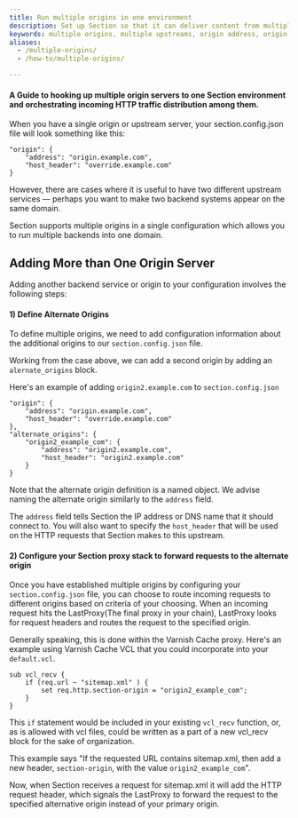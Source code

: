 ```yaml
---
title: Run multiple origins in one environment
description: Set up Section so that it can deliver content from multiple origin servers
keywords: multiple origins, multiple upstreams, origin address, origin server, origin, cache, cached data, content delivery network, CDN
aliases:
  - /multiple-origins/
  - /how-to/multiple-origins/

---
```

#### A Guide to hooking up multiple origin servers to one Section environment and orchestrating incoming HTTP traffic distribution among them.

When you have a single origin or upstream server, your section.config.json file will look something like this:

    "origin": {
        "address": "origin.example.com",
        "host_header": "override.example.com"
    }

However, there are cases where it is useful to have two different upstream services — perhaps you want to make two backend systems appear on the same domain.

Section supports multiple origins in a single configuration which allows you to run multiple backends into one domain.

## Adding More than One Origin Server

Adding another backend service or origin to your configuration involves the following steps:


#### 1) Define Alternate Origins

To define multiple origins, we need to add configuration information about the additional origins to our `section.config.json` file.

Working from the case above, we can add a second origin by adding an `alernate_origins` block.

Here's an example of adding `origin2.example.com` to `section.config.json`

    "origin": {
        "address": "origin.example.com",
        "host_header": "override.example.com"
    },
    "alternate_origins": {
        "origin2_example_com": {
            "address": "origin2.example.com",
            "host_header": "origin2.example.com"
        }
    }

Note that the alternate origin definition is a named object. We advise naming the alternate origin similarly to the `address` field.

The `address` field tells Section the IP address or DNS name that it should connect to. You will also want to specify the `host_header` that will be used on the HTTP requests that Section makes to this upstream.

#### 2) Configure your Section proxy stack to forward requests to the alternate origin

Once you have established multiple origins by configuring your `section.config.json` file, you can choose to route incoming requests to different origins based on criteria of your choosing. When an incoming request hits the LastProxy(The final proxy in your chain), LastProxy looks for request headers and routes the request to the specified origin.

Generally speaking, this is done within the Varnish Cache  proxy. Here's an example using Varnish Cache VCL that you could incorporate into your `default.vcl`.

    sub vcl_recv {
        if (req.url ~ "sitemap.xml" ) {
            set req.http.section-origin = "origin2_example_com";
        }
    }

This `if` statement would be included in your existing `vcl_recv` function, or, as is allowed with vcl files, could be written as a part of a new vcl_recv block for the sake of organization.

This example says "If the requested URL contains sitemap.xml, then add a new header, `section-origin`, with the value `origin2_example_com`".

Now, when Section receives a request for sitemap.xml it will add the HTTP request header, which signals the LastProxy to forward the request to the specified alternative origin instead of your primary origin.
